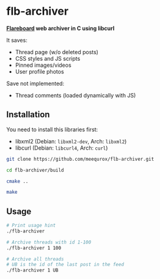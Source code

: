 # flb-archiver
**[Flareboard](https://flareboard.ru/) web archiver in C using libcurl**

It saves:
- Thread page (w/o deleted posts)
- CSS styles and JS scripts
- Pinned images/videos
- User profile photos

Save not implemented:
- Thread comments (loaded dynamically with JS)

## Installation

You need to install this libraries first:
- libxml2 (Debian: `libxml2-dev`, Arch: `libxml2`)
- libcurl (Debian: `libcurl4`, Arch: `curl`)

```bash
git clone https://github.com/meequrox/flb-archiver.git

cd flb-archiver/build

cmake ..

make
```

## Usage

```bash
# Print usage hint
./flb-archiver

# Archive threads with id 1-100
./flb-archiver 1 100

# Archive all threads
# UB is the id of the last post in the feed
./flb-archiver 1 UB
```

